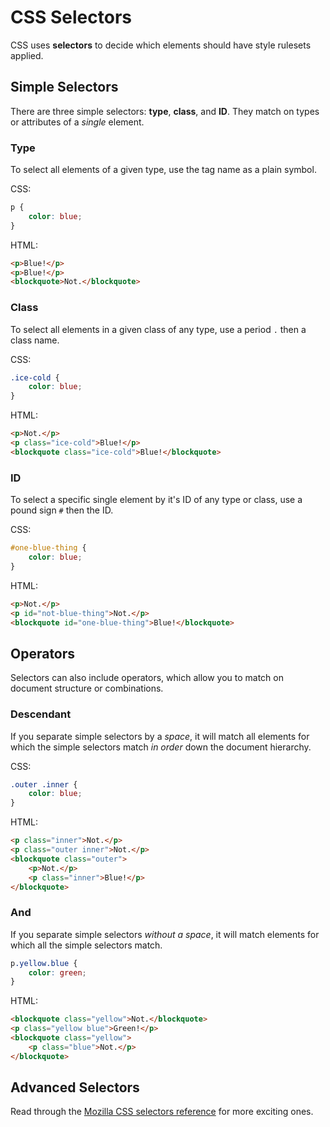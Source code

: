# CSS Selectors

CSS uses **selectors** to decide which elements should have style rulesets applied.

## Simple Selectors

There are three simple selectors: **type**, **class**, and **ID**.
They match on types or attributes of a _single_ element.

### Type

To select all elements of a given type, use the tag name as a plain symbol.

CSS:

```css
p {
    color: blue;
}
```

HTML:

```html
<p>Blue!</p>
<p>Blue!</p>
<blockquote>Not.</blockquote>
```

### Class

To select all elements in a given class of any type, use a period `.` then a class name.

CSS:

```css
.ice-cold {
    color: blue;
}
```

HTML:

```html
<p>Not.</p>
<p class="ice-cold">Blue!</p>
<blockquote class="ice-cold">Blue!</blockquote>
```

### ID

To select a specific single element by it's ID of any type or class, use a pound sign `#` then the ID.

CSS:

```css
#one-blue-thing {
    color: blue;
}
```

HTML:

```html
<p>Not.</p>
<p id="not-blue-thing">Not.</p>
<blockquote id="one-blue-thing">Blue!</blockquote>
```

## Operators

Selectors can also include operators, which allow you to match on document structure or combinations.

### Descendant

If you separate simple selectors by a _space_, it will match all elements for which the simple selectors match _in order_ down the document hierarchy.

CSS:

```css
.outer .inner {
    color: blue;
}
```

HTML:

```html
<p class="inner">Not.</p>
<p class="outer inner">Not.</p>
<blockquote class="outer">
    <p>Not.</p>
    <p class="inner">Blue!</p>
</blockquote>
```

### And

If you separate simple selectors _without a space_, it will match elements for which all the simple selectors match.

```css
p.yellow.blue {
    color: green;
}
```

HTML:

```html
<blockquote class="yellow">Not.</blockquote>
<p class="yellow blue">Green!</p>
<blockquote class="yellow">
    <p class="blue">Not.</p>
</blockquote>
```

## Advanced Selectors

Read through the [Mozilla CSS selectors reference](https://developer.mozilla.org/en-US/docs/Web/CSS/Reference#Selectors) for more exciting ones.
